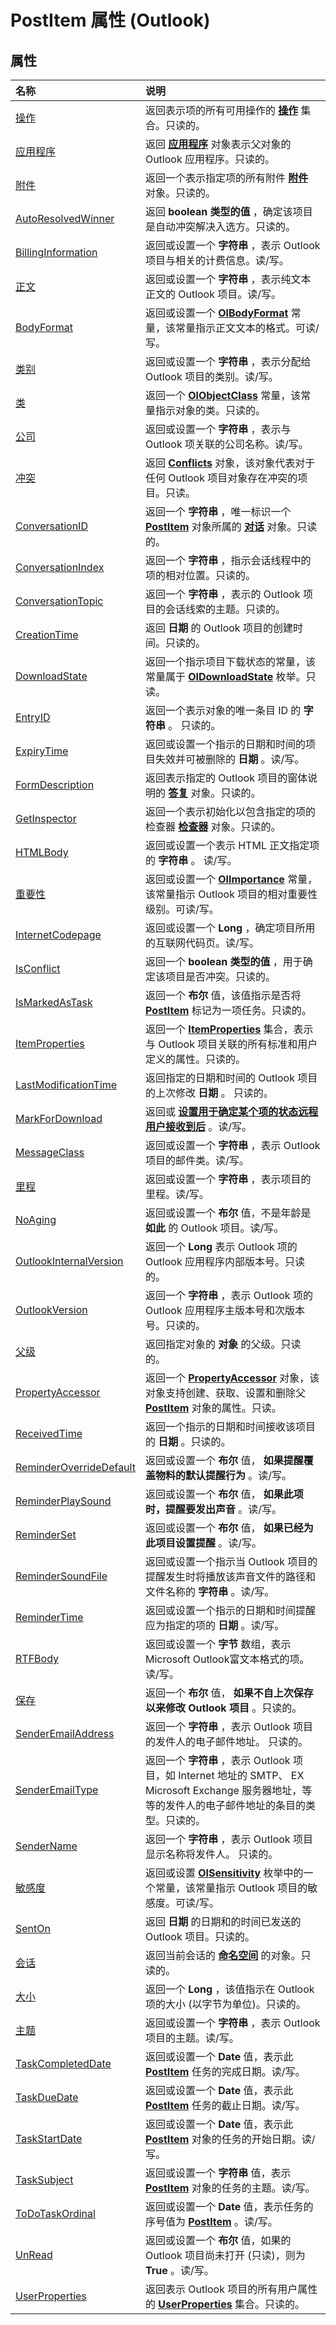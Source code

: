 
# PostItem 属性 (Outlook)

## 属性



|**名称**|**说明**|
|:-----|:-----|
|[操作](c04bf0fa-d15c-5425-6ed6-a1424e7de7f8.md)|返回表示项的所有可用操作的 **[操作](b0903aa4-9b75-5311-d0a5-5ff4a5e29c79.md)** 集合。只读的。|
|[应用程序](3d25f738-d432-87c5-349f-972681a71e1a.md)|返回 **[应用程序](797003e7-ecd1-eccb-eaaf-32d6ddde8348.md)** 对象表示父对象的 Outlook 应用程序。只读的。|
|[附件](62fb3f0a-6de7-11cf-936d-f9bf080129d0.md)|返回一个表示指定项的所有附件 **[附件](4cc96a5f-a822-8ad5-6f61-e996bee8ba22.md)** 对象。只读的。|
|[AutoResolvedWinner](4ad920e3-0487-f63c-1af9-2ac623d2487b.md)|返回 **boolean 类型的值** ，确定该项目是自动冲突解决入选方。只读的。|
|[BillingInformation](474460c0-79c2-b6f2-fb41-16db955cbac3.md)|返回或设置一个 **字符串** ，表示 Outlook 项目与相关的计费信息。读/写。|
|[正文](74e2a1bd-bd05-e5cb-2594-3c9988634fdc.md)|返回或设置一个 **字符串** ，表示纯文本正文的 Outlook 项目。读/写。|
|[BodyFormat](4d60e71c-d492-5ba4-b9d2-e61fb608abcc.md)|返回或设置一个  **[OlBodyFormat](502d9b3c-1a52-3153-675f-cf1b9b9ef67b.md)** 常量，该常量指示正文文本的格式。可读/写。|
|[类别](6ecad980-eedd-b27a-1677-f8027adb6de8.md)|返回或设置一个 **字符串** ，表示分配给 Outlook 项目的类别。读/写。|
|[类](a79d30fc-04a1-36cb-c4f5-8c9cc063b89e.md)|返回一个 **[OlObjectClass](33d724b3-df3c-2a7f-a80f-93b66d96f588.md)** 常量，该常量指示对象的类。只读的。|
|[公司](6242b7a9-9203-1f6c-6f0f-f4222fdcf605.md)|返回或设置一个 **字符串** ，表示与 Outlook 项关联的公司名称。读/写。|
|[冲突](212a4768-04a8-51f2-b29a-17d15854829d.md)|返回  **[Conflicts](c4e1c060-519a-a6d1-8fb2-c7dfa1e3e66f.md)** 对象，该对象代表对于任何 Outlook 项目对象存在冲突的项目。只读。|
|[ConversationID](102f64a0-2188-3731-eb13-95bc41da4e37.md)|返回一个 **字符串** ，唯一标识一个 **[PostItem](de44065d-4e93-315a-279f-7b92f09c0465.md)** 对象所属的 **[对话](2705d38a-ebc0-e5a7-208b-ffe1f5446b1b.md)** 对象。只读的。|
|[ConversationIndex](fe52d844-8702-6c15-9912-8a3d659a17b0.md)|返回一个 **字符串** ，指示会话线程中的项的相对位置。只读的。|
|[ConversationTopic](298a68e7-1ff5-69c2-8a85-d5621e9b4af3.md)|返回一个 **字符串** ，表示的 Outlook 项目的会话线索的主题。只读的。|
|[CreationTime](c344793b-cfdc-efcc-d001-08af0ba653b0.md)|返回 **日期** 的 Outlook 项目的创建时间。只读的。|
|[DownloadState](e1b4a5d4-2b2b-fbe6-f8c7-154b80d7ec28.md)|返回一个指示项目下载状态的常量，该常量属于  **[OlDownloadState](ff5e00db-ad06-ddf1-6e3a-536c0ae4ef34.md)** 枚举。只读。|
|[EntryID](0d0623c0-61bf-7dce-dbd6-e5fce3994a9e.md)|返回一个表示对象的唯一条目 ID 的 **字符串** 。 只读的。|
|[ExpiryTime](2e6c6759-64b2-7559-6b19-7440e2a359d5.md)|返回或设置一个指示的日期和时间的项目失效并可被删除的 **日期** 。读/写。|
|[FormDescription](dc0aee3c-ec49-e0d4-43bc-0e09f3d34a3f.md)|返回表示指定的 Outlook 项目的窗体说明的 **[答复](c88f92c4-4cac-84b3-6118-1150d42d7cff.md)** 对象。只读的。|
|[GetInspector](705fe03b-2ff4-8ed8-e3c2-fb7d52444169.md)|返回一个表示初始化以包含指定的项的检查器 **[检查器](d7384756-669c-0549-1032-c3b864187994.md)** 对象。只读的。|
|[HTMLBody](5db93b3c-96b0-ce14-4d53-cbc113c2c14c.md)|返回或设置一个表示 HTML 正文指定项的 **字符串** 。 读/写。|
|[重要性](5dec7ffe-665f-024c-17e4-85b3f4b57ff7.md)|返回或设置一个  **[OlImportance](71e04f9a-fab6-153f-b046-11f7ec50e8e4.md)** 常量，该常量指示 Outlook 项目的相对重要性级别。可读/写。|
|[InternetCodepage](f42488b4-5f41-d03e-bf75-c07249230215.md)|返回或设置一个 **Long** ，确定项目所用的互联网代码页。读/写。|
|[IsConflict](b2f65ec7-da76-29d1-421c-01163a0aadfe.md)|返回一个 **boolean 类型的值** ，用于确定该项目是否冲突。只读的。|
|[IsMarkedAsTask](a84195b3-8d6e-8842-6747-86977f4dfaad.md)|返回一个 **布尔** 值，该值指示是否将 **[PostItem](de44065d-4e93-315a-279f-7b92f09c0465.md)** 标记为一项任务。只读的。|
|[ItemProperties](b6decc5f-110f-1a45-7fac-322a93ccf60e.md)|返回一个 **[ItemProperties](34a110ed-6617-72da-1e98-a9773c705b40.md)** 集合，表示与 Outlook 项目关联的所有标准和用户定义的属性。只读的。|
|[LastModificationTime](38421a0d-4155-167a-9922-62d26d9b4edb.md)|返回指定的日期和时间的 Outlook 项目的上次修改 **日期** 。 只读的。|
|[MarkForDownload](1b263e7f-923b-89ba-a63c-18af6efa7d38.md)|返回或 **[设置用于确定某个项的状态远程用户接收到后](2df0404c-26c9-87d4-6916-d75aff8e3fbc.md)** 。读/写。|
|[MessageClass](4f5064a7-0de0-025b-56f9-3c29c4741e5a.md)|返回或设置一个 **字符串** ，表示 Outlook 项目的邮件类。读/写。|
|[里程](b19b0a68-3a75-cda3-49bf-58232a102628.md)|返回或设置一个 **字符串** ，表示项目的里程。读/写。|
|[NoAging](1fc6f429-1a27-f04f-7fae-a96180b57af9.md)|返回或设置一个 **布尔** 值，不是年龄是 **如此** 的 Outlook 项目。读/写。|
|[OutlookInternalVersion](d79d257f-81f5-d617-76f0-de0e633df101.md)|返回一个 **Long** 表示 Outlook 项的 Outlook 应用程序内部版本号。只读的。|
|[OutlookVersion](671325ef-236b-084a-7c1e-ba9add0f8c89.md)|返回一个 **字符串** ，表示 Outlook 项的 Outlook 应用程序主版本号和次版本号。只读的。|
|[父级](f8bb9ae0-0e22-982c-dedd-1bf96c596537.md)|返回指定对象的 **对象** 的父级。只读的。|
|[PropertyAccessor](3c96e28d-4878-0762-2475-4c7b60d75b81.md)|返回一个  **[PropertyAccessor](2fc91e13-703c-3ec9-9066-ffee7144306c.md)** 对象，该对象支持创建、获取、设置和删除父 **[PostItem](de44065d-4e93-315a-279f-7b92f09c0465.md)** 对象的属性。只读。|
|[ReceivedTime](91e5ca72-195c-7502-e257-c6772be946e8.md)|返回一个指示的日期和时间接收该项目的 **日期** 。只读的。|
|[ReminderOverrideDefault](ee8e8003-7aac-563d-992e-f3cd09901318.md)|返回或设置一个 **布尔** 值， **如果提醒覆盖物料的默认提醒行为** 。读/写。|
|[ReminderPlaySound](9e441d70-4478-80fa-cdfa-c71ebec8e2ec.md)|返回或设置一个 **布尔** 值， **如果此项时，提醒要发出声音** 。读/写。|
|[ReminderSet](11e1c054-2f84-ca6a-fd53-4fee64b4f708.md)|返回或设置一个 **布尔** 值， **如果已经为此项目设置提醒** 。读/写。|
|[ReminderSoundFile](9292a962-e7f9-75e0-20a0-716daf7d677f.md)|返回或设置一个指示当 Outlook 项目的提醒发生时将播放该声音文件的路径和文件名称的 **字符串** 。读/写。|
|[ReminderTime](c32b326d-79fb-3052-e335-b4fac70d575c.md)|返回或设置一个指示的日期和时间提醒应为指定的项的 **日期** 。读/写。|
|[RTFBody](79d197b0-d994-374f-ff25-ed7146352ba9.md)|返回或设置一个 **字节** 数组，表示Microsoft Outlook富文本格式的项。读/写。|
|[保存](a3126c7e-5507-8942-1470-2ac11ef2178e.md)|返回一个 **布尔** 值， **如果不自上次保存以来修改 Outlook 项目** 。只读的。|
|[SenderEmailAddress](a84bd603-7fce-25ae-668e-083e11e9937e.md)|返回一个 **字符串** ，表示 Outlook 项目的发件人的电子邮件地址。 只读的。|
|[SenderEmailType](ac11c163-ade2-e515-8d79-2ccb57db4d60.md)|返回一个 **字符串** ，表示 Outlook 项目，如 Internet 地址的 SMTP、 EX Microsoft Exchange 服务器地址，等等的发件人的电子邮件地址的条目的类型。只读的。|
|[SenderName](cee9b0ac-1528-1387-48db-b31d58d691ca.md)|返回一个 **字符串** ，表示 Outlook 项目显示名称将发件人。 只读的。|
|[敏感度](bc7969fe-bea2-b57e-5556-638a5efca5b9.md)|返回或设置  **[OlSensitivity](611d23ca-40ee-17e9-2560-99c5508f6e29.md)** 枚举中的一个常量，该常量指示 Outlook 项目的敏感度。可读/写。|
|[SentOn](99bdf4d7-128f-9093-a553-a1d3e56254bb.md)|返回 **日期** 的日期和的时间已发送的 Outlook 项目。只读的。|
|[会话](53dc4396-598e-197b-cea1-135e44686b91.md)|返回当前会话的 **[命名空间](f0dcaa19-07f5-5d42-a3bf-2e42b7885644.md)** 的对象。只读的。|
|[大小](0279d361-d28a-6738-deea-f290b25f87e0.md)|返回一个 **Long** ，该值指示在 Outlook 项的大小 (以字节为单位)。只读的。|
|[主题](23973924-e5ca-da22-0e63-7b655c96f67b.md)|返回或设置一个 **字符串** ，表示 Outlook 项目的主题。读/写。|
|[TaskCompletedDate](a1017d63-b8bd-0a0e-455f-7a86bae4036b.md)|返回或设置一个 **Date** 值，表示此 **[PostItem](de44065d-4e93-315a-279f-7b92f09c0465.md)** 任务的完成日期。读/写。|
|[TaskDueDate](e2cb6dc9-2696-0b99-1914-40bfbcc1cc8c.md)|返回或设置一个 **Date** 值，表示此 **[PostItem](de44065d-4e93-315a-279f-7b92f09c0465.md)** 任务的截止日期。读/写。|
|[TaskStartDate](7c5036ea-dac8-9dcf-c9cc-482185811575.md)|返回或设置一个 **Date** 值，表示此 **[PostItem](de44065d-4e93-315a-279f-7b92f09c0465.md)** 对象的任务的开始日期。读/写。|
|[TaskSubject](2a0aac6a-efd1-4c8c-b351-c19249a04d7a.md)|返回或设置一个 **字符串** 值，表示 **[PostItem](de44065d-4e93-315a-279f-7b92f09c0465.md)** 对象的任务的主题。读/写。|
|[ToDoTaskOrdinal](58847d68-b956-3d87-6ed2-127801d3fee3.md)|返回或设置一个 **Date** 值，表示任务的序号值为 **[PostItem](de44065d-4e93-315a-279f-7b92f09c0465.md)** 。读/写。|
|[UnRead](f9b13052-ba1c-ae4c-eb23-ceb49f8a7bbe.md)|返回或设置一个 **布尔** 值，如果的 Outlook 项目尚未打开 (只读)，则为 **True** 。读/写。|
|[UserProperties](87485ccc-8b49-fed1-36ca-971ff5200ba0.md)|返回表示 Outlook 项目的所有用户属性的 **[UserProperties](20b49c86-d74f-9bda-382c-559af278c148.md)** 集合。只读的。|
